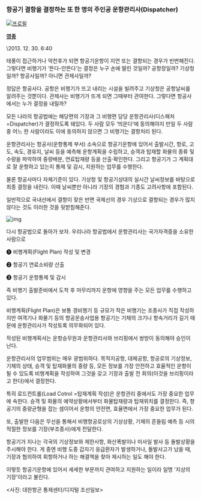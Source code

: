 ### 항공기 결항을 결정하는 또 한 명의 주인공 운항관리사(Dispatcher)

[![프로필](https://blogpfthumb-phinf.pstatic.net/data25/2008/9/22/7/1-8550-rits.jpg?type=s1)](https://m.blog.naver.com/PostList.nhn?blogId=rits)

[**영종**](https://m.blog.naver.com/PostList.nhn?blogId=rits)

\2013. 12. 30. 6:40

태풍이 접근하거나 악천후가 되면 항공기운항이 지연 또는 결항되는 경우가 빈번해진다. 그렇다면 비행기가 ‘뜬다-안뜬다’는 결정은 누구 손에 딸린 것일까? 공항장일까? 기상청일까? 항공사일까? 아니면 관제사일까?

 

정답은 항공사다. 공항은 비행기가 뜨고 내리는 시설을 빌려주고 기상청은 공항날씨를 알려주는 것뿐이다. 관제사는 비행기가 뜨게 되면 그때부터 관여한다. 그렇다면 항공사에서는 누가 결정을 내릴까?

 

모든 나라의 항공법에는 해당편의 기장과 그 비행편 담당 운항관리사(디스패처=Dispatcher)가 결정하도록 돼있다. 두 사람 모두 ‘띄운다’에 동의해야지 만일 두 사람 중 어느 한 사람이라도 이에 동의하지 않으면 그 비행기는 결항처리 된다.

 

운항관리사는 항공사(운항통제 부서) 소속으로 항공기운항에 있어서 출발시간, 항로, 고도, 속도, 경유지, 날씨 등을 예측해 운항계획을 수립하고, 승객과 탑재할 화물의 종류 및 수량을 파악하여 중량배분, 연료탑재량 등을 산출·확인한다. 그리고 항공기가 그 계획대로 잘 운항하고 있는지 통제 및 감시, 지원하는 업무를 수행한다.

 

물론 항공사마다 자체기준이 있다. 기상청 및 항공기상대의 실시간 날씨정보를 바탕으로 최종 결정을 내린다. 이때 날씨뿐만 아니라 기장의 경험과 기종도 고려사항에 포함된다.

일반적으로 국내선에서 결항이 잦은 반면 국제선의 경우 기상으로 결항되는 경우가 많지 않다는 것도 이러한 것을 뒷받침해준다.

 

 ![img](https://mblogthumb-phinf.pstatic.net/20131229_254/rits_1388314839558b8fGJ_GIF/13.gif?type=w2)

다시 항공법으로 돌아가 보자. 우리나라 항공법에서 운항관리사는 국가자격증을 소유한 사람으로

 

❶ 비행계획(Flight Plan) 작성 및 변경

❷ 항공기 연료소비량 산출

❸ 항공기 운항통제 및 감시

즉 비행기 출발준비에서 도착 후 마무리까지 운항에 영향을 주는 모든 업무를 수행하고 있다.

 

비행계획(Flight Plan)은 보통 경비행기 등 규모가 작은 비행기는 조종사가 직접 작성하지만 여객기나 화물기 등의 항공운송사업용 항공기는 기체의 크기나 항속거리가 길기 때문에 운항관리사가 작성토록 의무화되어 있다.

작성된 비행계획서는 운항승무원과 운항관리사와 브리핑에서 쌍방이 동의해야 승인이 난다.

 

운항관리사의 업무범위는 매우 광범위하다. 목적지공항, 대체공항, 항공로의 기상정보, 기체의 상태, 승객 및 탑재화물의 중량 등, 모든 정보를 가장 안전하고 효율적인 운항이 될 수 있도록 비행계획을 작성하여 그것을 갖고 기장과 출발 전 회의(이것을 브리핑이라고 한다)에서 결정한다.

 

특히 로드컨트롤(Load Cotrol =탑재계획 작성)은 운항관리 중에서도 가장 중요한 업무에 속한다. 승객 및 화물의 예약상황에서부터 화물탑재량과 탑재위치를 결정한다. 즉, 항공기의 중량균형을 잡는 셈이어서 운항의 안전면, 효율면에서 가장 중요한 업무가 된다.

 

또, 출발한 다음은 무선을 통해서 비행항공로상의 기상상황, 기체의 흔들림 예측 등 시의적절한 정보를 기장(부조종사)에게 전달한다.

 

항공기가 지나는 각국의 기상정보와 제한사항, 화산폭발이나 미사일 발사 등 돌발상황을 주시해야 한다. 게 중엔 비행 도중 갑자기 응급환자가 발생하거나, 돌발사고가 났을 때, 기장과 협의하여 회항하거나 하는 해결책을 찾아 제시하는 일도 해야 한다.

 

이렇듯 항공기운항에 있어서 세세한 부문까지 관여하고 지원하는 일이라 일명 '지상의 기장'이라고 불린다.

 

<사진: 대한항곤 통제센터/디지털 조선일보>